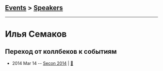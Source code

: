 ## [Events](../README.md) > [Speakers](../speakers.md)
---

# Илья Семаков

## Переход от коллбеков к событиям
- 2014 Mar 14 -- [Secon 2014](https://youtu.be/rGoSnw6ZiKU)  | [:notebook:](https://www.slideshare.net/khokhlova1991/ss-33370428)  
